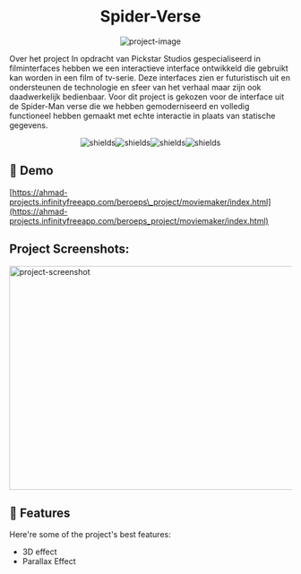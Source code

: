<h1 align="center" id="title">Spider-Verse</h1>

<p align="center"><img src="https://socialify.git.ci/school-Ahmad/Into-the-Spider-Verse./image?language=1&amp;owner=1&amp;name=1&amp;stargazers=1&amp;theme=Light" alt="project-image"></p>

<p id="description">Over het project In opdracht van Pickstar Studios gespecialiseerd in filminterfaces hebben we een interactieve interface ontwikkeld die gebruikt kan worden in een film of tv-serie. Deze interfaces zien er futuristisch uit en ondersteunen de technologie en sfeer van het verhaal maar zijn ook daadwerkelijk bedienbaar. Voor dit project is gekozen voor de interface uit de Spider-Man verse die we hebben gemoderniseerd en volledig functioneel hebben gemaakt met echte interactie in plaats van statische gegevens.</p>

<p align="center"><img src="![Languages](https://img.shields.io/badge/Languages-JavaScript%2CHTML%2CCSS-blue)" alt="shields"><img src="![Last Commit](https://img.shields.io/github/last-commit/school-Ahmad/Into-the-Spider-Verse?style=flat-square)" alt="shields"><img src="![License](https://img.shields.io/badge/License-MIT-green?style=flat-square)" alt="shields"><img src="![Project Status](https://img.shields.io/badge/Status-Completed-brightgreen?style=flat-square)" alt="shields"></p>

<h2>🚀 Demo</h2>

[https://ahmad-projects.infinityfreeapp.com/beroeps\_project/moviemaker/index.html](https://ahmad-projects.infinityfreeapp.com/beroeps_project/moviemaker/index.html)

<h2>Project Screenshots:</h2>

<img src="https://ahmadarab.nl/assets/SpiderMovie-XqgiOZa5.png" alt="project-screenshot" width="900" height="400/">

  
  
<h2>🧐 Features</h2>

Here're some of the project's best features:

*   3D effect
*   Parallax Effect
